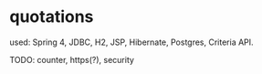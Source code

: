 # quotations

used: Spring 4, JDBC, H2, JSP, Hibernate, Postgres, Criteria API.

TODO: counter, https(?), security
